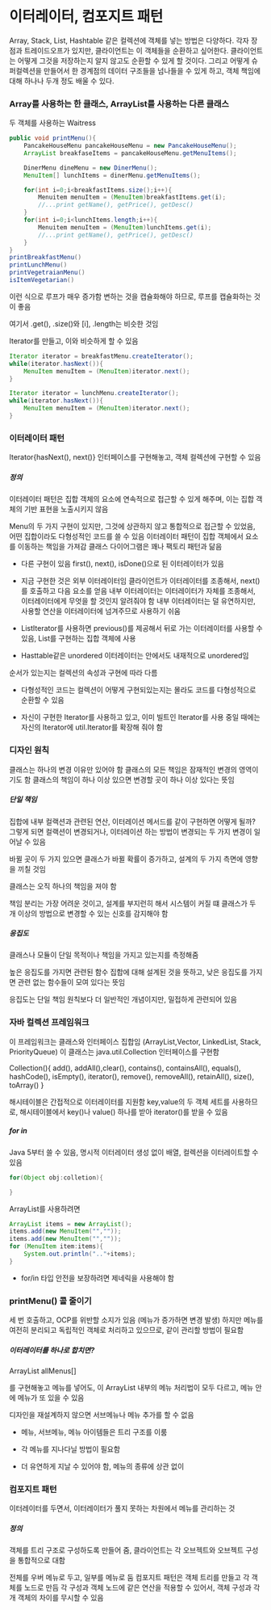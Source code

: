 # 이터레이터, 컴포지트 패턴

Array, Stack, List, Hashtable 같은 컬렉션에 객체를 넣는 방법은 다양하다. 각자 장점과 트레이드오프가 있지만, 클라이언트는 이 객체들을 순환하고 싶어한다. 클라이언트는 어떻게 그것을 저장하는지 알지 않고도 순환할 수 있게 할 것이다. 그리고 어떻게 슈퍼컬렉션을 만들어서 한 경계점의 데이터 구조들을 넘나들을 수 있게 하고, 객체 책임에 대해 하나나 두개 정도 배울 수 있다.

### Array를 사용하는 한 클래스, ArrayList를 사용하는 다른 클래스

두 객체를 사용하는 Waitress

```java
public void printMenu(){
    PancakeHouseMenu pancakeHouseMenu = new PancakeHouseMenu();
    ArrayList breakfaseItems = pancakeHouseMenu.getMenuItems();

    DinerMenu dineMenu = new DinerMenu();
    MenuItem[] lunchItems = dinerMenu.getMenuItems();

    for(int i=0;i<breakfastItems.size();i++){
        Menuitem menuItem = (MenuItem)breakfastItems.get(i);
        //...print getName(), getPrice(), getDesc()
    }
    for(int i=0;i<lunchItems.length;i++){
        Menuitem menuItem = (MenuItem)lunchItems.get(i);
        //...print getName(), getPrice(), getDesc()
    }
}
printBreakfastMenu()
printLunchMenu()
printVegetraianMenu()
isItemVegetarian()
```

이런 식으로 루프가 매우 증가함
변하는 것을 캡슐화해야 하므로, 루프를 캡슐화하는 것이 좋음

여기서 .get(), .size()와 \[i\], .length는 비슷한 것임

Iterator를 만들고, 이와 비슷하게 할 수 있음

```java
Iterator iterator = breakfastMenu.createIterator();
while(iterator.hasNext()){
    MenuItem menuItem = (MenuItem)iterator.next();
}

Iterator iterator = lunchMenu.createIterator();
while(iterator.hasNext()){
    MenuItem menuItem = (MenuItem)iterator.next();
}
```

### 이터레이터 패턴

Iterator{hasNext(), next()} 인터페이스를 구현해놓고, 객체 컬렉션에 구현할 수 있음

##### 정의

이터레이터 패턴은 집합 객체의 요소에 연속적으로 접근할 수 있게 해주며, 이는 집합 객체의 기반 표현을 노출시키지 않음

Menu의 두 가지 구현이 있지만, 그것에 상관하지 않고 통합적으로 접근할 수 있었음, 어떤 집합이라도 다형성적인 코드를 쓸 수 있음
이터레이터 패턴이 집합 객체에서 요소를 이동하는 책임을 가져감
클래스 다이어그램은 꽤나 팩토리 패턴과 닮음

* 다른 구현이 있음
first(), next(), isDone()으로 된 이터레이터가 있음

* 지금 구현한 것은 외부 이터레이터임
클라이언트가 이터레이터를 조종해서, next()를 호출하고 다음 요소를 얻음
내부 이터레이터는 이터레이터가 자체를 조종해서, 이터레이터에게 무엇을 할 것인지 알려줘야 함
내부 이터레이터는 덜 유연하지만, 사용할 연산을 이터레이터에 넘겨주므로 사용하기 쉬움

* ListIterator를 사용하면 previous()를 제공해서 뒤로 가는 이터레이터를 사용할 수 있음, List를 구현하는 집합 객체에 사용

* Hasttable같은 unordered 이터레이터는 안에서도 내재적으로 unordered임

순서가 있는지는 컬렉션의 속성과 구현에 따라 다름

* 다형성적인 코드는 컬렉션이 어떻게 구현되있는지는 몰라도 코드를 다형성적으로 순환할 수 있음

* 자신이 구현한 Iterator를 사용하고 있고, 이미 빌트인 Iterator를 사용 중일 때에는 자신의 Iterator에 util.Iterator를 확장해 줘야 함
### 디자인 원칙

클래스는 하나의 변경 이유만 있어야 함
클래스의 모든 책임은 잠재적인 변경의 영역이기도 함
클래스의 책임이 하나 이상 있으면 변경할 곳이 하나 이상 있다는 뜻임

##### 단일 책임

집합에 내부 컬랙션과 관련된 연산, 이터레이션 메서드를 같이 구현하면 어떻게 될까?
그렇게 되면 컬랙션이 변경되거나, 이터레이션 하는 방법이 변경되는 두 가지 변경이 일어날 수 있음

바뀔 곳이 두 가지 있으면 클래스가 바뀔 확률이 증가하고, 설계의 두 가지 측면에 영향을 끼칠 것임

클래스는 오직 하나의 책임을 져야 함

책임 분리는 가장 어려운 것이고, 설계를 부지런히 해서 시스템이 커질 떄 클래스가 두 개 이상의 방법으로 변경할 수 있는 신호를 감지해야 함

##### 응집도

클래스나 모듈이 단일 목적이나 책임을 가지고 있는지를 측정해줌

높은 응집도를 가지면 관련된 함수 집합에 대해 설계된 것을 뜻하고, 낮은 응집도를 가지면 관련 없는 함수들이 모여 있다는 뜻임

응집도는 단일 책임 원칙보다 더 일반적인 개념이지만, 밀접하게 관련되어 있음

### 자바 컬렉션 프레임워크

이 프레임워크는 클래스와 인터페이스 집합임 (ArrayList,Vector, LinkedList, Stack, PriorityQueue)
이 클래스는 java.util.Collection 인터페이스를 구현함

Collection(){
    add(), addAll(),clear(), contains(), containsAll(), equals(), hashCode(), isEmpty(), iterator(), remove(), removeAll(), retainAll(), size(), toArray()
}

해시테이블은 간접적으로 이터레이터를 지원함
key,value의 두 객체 세트를 사용하므로, 해시테이블에서 key()나 value() 하나를 받아 iterator()를 받을 수 있음

##### for in

Java 5부터 쓸 수 있음, 명시적 이터레이터 생성 없이 배열, 컬렉션을 이터레이트할 수 있음

```java
for(Object obj:colletion){

}
```

ArrayList를 사용하려면

```java
ArrayList items = new ArrayList();
items.add(new MenuItem("",""));
items.add(new MenuItem("",""));
for (MenuItem item:items){
    System.out.println(".."+items);
}
```

* for/in 타입 안전을 보장하려면 제네릭을 사용해야 함

### printMenu() 콜 줄이기

세 번 호출하고, OCP를 위반할 소지가 있음 (메뉴가 증가하면 변경 발생)
하지만 메뉴를 여전히 분리되고 독립적인 객체로 처리하고 있으므로, 같이 관리할 방법이 필요함

##### 이터레이터를 하나로 합치면?

ArrayList allMenus[]

를 구현해놓고 메뉴를 넣어도, 이 ArrayList 내부의 메뉴 처리법이 모두 다르고, 메뉴 안에 메뉴가 또 있을 수 있음

디자인을 재설계하지 않으면 서브메뉴나 메뉴 추가를 할 수 없음

* 메뉴, 서브메뉴, 메뉴 아이템들은 트리 구조를 이룸

* 각 메뉴를 지나다닐 방법이 필요함

* 더 유연하게 지날 수 있어야 함, 메뉴의 종류에 상관 없이

### 컴포지트 패턴

이터레이터를 두면서, 이터레이터가 풀지 못하는 차원에서 메뉴를 관리하는 것

##### 정의

객체를 트리 구조로 구성하도록 만들어 줌, 클라이언트는 각 오브젝트와 오브젝트 구성을 통합적으로 대함

전체를 우버 메뉴로 두고, 일부를 메뉴로 둠
컴포지트 패턴은 객체 트리를 만들고 각 객체를 노드로 만듬
각 구성과 객체 노드에 같은 연산을 적용할 수 있어서, 객체 구성과 각개 객체의 차이를 무시할 수 있음

